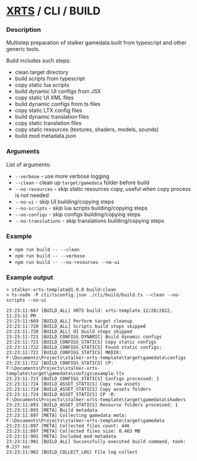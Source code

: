 # [XRTS](../../.) / CLI / BUILD

### Description

Multistep preparation of stalker gamedata built from typescript and other generic tools.

Build includes such steps:

- clean target directory
- build scripts from typescript
- copy static lua scripts
- build dynamic UI configs from JSX
- copy static UI XML files
- build dynamic configs from ts files
- copy static LTX config files
- build dynamic translation files
- copy static translation files
- copy static resources (textures, shaders, models, sounds)
- build mod metadata.json

### Arguments

List of arguments:

- `--verbose` - use more verbose logging
- `--clean` - clean up `target/gamedata` folder before build
- `--no-resources` - skip static resources copy, useful when copy process is not needed
- `--no-ui` - skip UI building/copying steps
- `--no-scripts` - skip lua scripts building/copying steps
- `--no-configs` - skip configs building/copying steps
- `--no-translations` - skip translations building/copying steps

### Example

- `npm run build -- --clean`
- `npm run build -- --verbose`
- `npm run build -- --no-resources --no-ui`

### Example output

```text
> stalker-xrts-template@1.0.0 build:clean
> ts-node -P cli/tsconfig.json ./cli/build/build.ts --clean --no-scripts --no-ui

23:23:11:667 [BUILD_ALL] XRTS build: xrts-template 12/20/2022, 11:23:11 PM
23:23:11:669 [BUILD_ALL] Perform target cleanup
23:23:11:720 [BUILD_ALL] Scripts build steps skipped
23:23:11:720 [BUILD_ALL] UI build steps skipped
23:23:11:721 [BUILD_CONFIGS_DYNAMIC] Build dynamic configs
23:23:11:721 [BUILD_CONFIGS_STATICS] Copy static configs
23:23:11:722 [BUILD_CONFIGS_STATICS] Found static configs:
23:23:11:722 [BUILD_CONFIGS_STATICS] MKDIR: F:\Documents\Projects\stalker-xrts-template\target\gamedata\configs
23:23:11:722 [BUILD_CONFIGS_STATICS] CP: F:\Documents\Projects\stalker-xrts-template\target\gamedata\configs\example.ltx
23:23:11:723 [BUILD_CONFIGS_STATICS] Configs processed: 1
23:23:11:724 [BUILD_ASSET_STATICS] Copy raw assets
23:23:11:724 [BUILD_ASSET_STATICS] Copy assets folders
23:23:11:724 [BUILD_ASSET_STATICS] CP -R: F:\Documents\Projects\stalker-xrts-template\target\gamedata\shaders
23:23:11:893 [BUILD_ASSET_STATICS] Resource folders processed: 1
23:23:11:893 [META] Build metadata
23:23:11:897 [META] Collecting gamedata meta: F:\Documents\Projects\stalker-xrts-template\target\gamedata
23:23:11:897 [META] Collected files count: 446
23:23:11:897 [META] Collected files size: 0.463 MB
23:23:11:901 [META] Included mod metadata
23:23:11:901 [BUILD_ALL] Successfully executed build command, took: 0.237 sec
23:23:11:902 [BUILD_COLLECT_LOG] File log collect
```
